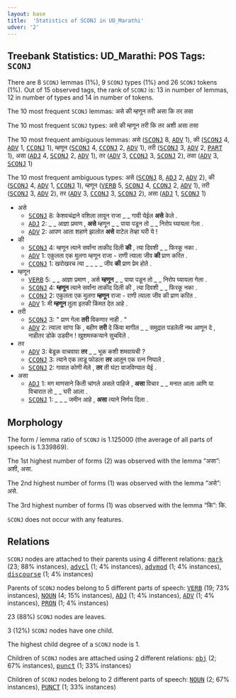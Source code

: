 ```yaml
---
layout: base
title:  'Statistics of SCONJ in UD_Marathi'
udver: '2'
---
```


## Treebank Statistics: UD_Marathi: POS Tags: `SCONJ`

There are 8 `SCONJ` lemmas (1%), 9 `SCONJ` types (1%) and 26 `SCONJ` tokens (1%).
Out of 15 observed tags, the rank of `SCONJ` is: 13 in number of lemmas, 12 in number of types and 14 in number of tokens.

The 10 most frequent `SCONJ` lemmas: असे की म्हणून तरी असा कि तर तसा

The 10 most frequent `SCONJ` types:  असे की म्हणून तरी कि तर अशी असा तसा

The 10 most frequent ambiguous lemmas: असे (<tt><a href="mr-pos-SCONJ.html">SCONJ</a></tt> 8, <tt><a href="mr-pos-ADV.html">ADV</a></tt> 1), की (<tt><a href="mr-pos-SCONJ.html">SCONJ</a></tt> 4, <tt><a href="mr-pos-ADV.html">ADV</a></tt> 1, <tt><a href="mr-pos-CCONJ.html">CCONJ</a></tt> 1), म्हणून (<tt><a href="mr-pos-SCONJ.html">SCONJ</a></tt> 4, <tt><a href="mr-pos-CCONJ.html">CCONJ</a></tt> 2, <tt><a href="mr-pos-ADV.html">ADV</a></tt> 1), तरी (<tt><a href="mr-pos-SCONJ.html">SCONJ</a></tt> 3, <tt><a href="mr-pos-ADV.html">ADV</a></tt> 2, <tt><a href="mr-pos-PART.html">PART</a></tt> 1), असा (<tt><a href="mr-pos-ADJ.html">ADJ</a></tt> 4, <tt><a href="mr-pos-SCONJ.html">SCONJ</a></tt> 2, <tt><a href="mr-pos-ADV.html">ADV</a></tt> 1), तर (<tt><a href="mr-pos-ADV.html">ADV</a></tt> 3, <tt><a href="mr-pos-CCONJ.html">CCONJ</a></tt> 3, <tt><a href="mr-pos-SCONJ.html">SCONJ</a></tt> 2), तसा (<tt><a href="mr-pos-ADV.html">ADV</a></tt> 3, <tt><a href="mr-pos-SCONJ.html">SCONJ</a></tt> 1)

The 10 most frequent ambiguous types:  असे (<tt><a href="mr-pos-SCONJ.html">SCONJ</a></tt> 8, <tt><a href="mr-pos-ADJ.html">ADJ</a></tt> 2, <tt><a href="mr-pos-ADV.html">ADV</a></tt> 2), की (<tt><a href="mr-pos-SCONJ.html">SCONJ</a></tt> 4, <tt><a href="mr-pos-ADV.html">ADV</a></tt> 1, <tt><a href="mr-pos-CCONJ.html">CCONJ</a></tt> 1), म्हणून (<tt><a href="mr-pos-VERB.html">VERB</a></tt> 5, <tt><a href="mr-pos-SCONJ.html">SCONJ</a></tt> 4, <tt><a href="mr-pos-CCONJ.html">CCONJ</a></tt> 2, <tt><a href="mr-pos-ADV.html">ADV</a></tt> 1), तरी (<tt><a href="mr-pos-SCONJ.html">SCONJ</a></tt> 3, <tt><a href="mr-pos-ADV.html">ADV</a></tt> 2), तर (<tt><a href="mr-pos-ADV.html">ADV</a></tt> 3, <tt><a href="mr-pos-CCONJ.html">CCONJ</a></tt> 3, <tt><a href="mr-pos-SCONJ.html">SCONJ</a></tt> 2), असा (<tt><a href="mr-pos-ADJ.html">ADJ</a></tt> 1, <tt><a href="mr-pos-SCONJ.html">SCONJ</a></tt> 1)


* असे
  * <tt><a href="mr-pos-SCONJ.html">SCONJ</a></tt> 8: केशवचंद्राने वशिला लावून राजा _ _ गावी येईल <b>असे</b> केले .
  * <tt><a href="mr-pos-ADJ.html">ADJ</a></tt> 2: _ _ आज्ञा प्रमाण , <b>असे</b> म्हणून _ _ पाया पडून तो _ _ निरोप घ्यायला गेला .
  * <tt><a href="mr-pos-ADV.html">ADV</a></tt> 2: आपण आता शहाणे झालोत <b>असे</b> वाटेल तेव्हा घरी ये !
* की
  * <tt><a href="mr-pos-SCONJ.html">SCONJ</a></tt> 4: म्हणून त्याने सर्वांना ताकीद दिली <b>की</b> , त्या दिवशी _ _ फिरकू नका .
  * <tt><a href="mr-pos-ADV.html">ADV</a></tt> 1: एकुलता एक मुलगा म्हणून राजा - राणी त्याला जीव <b>की</b> प्राण करित .
  * <tt><a href="mr-pos-CCONJ.html">CCONJ</a></tt> 1: खरोखरच त्या _ _ _ _ जीव <b>की</b> प्राण प्रेम होते .
* म्हणून
  * <tt><a href="mr-pos-VERB.html">VERB</a></tt> 5: _ _ आज्ञा प्रमाण , असे <b>म्हणून</b> _ _ पाया पडून तो _ _ निरोप घ्यायला गेला .
  * <tt><a href="mr-pos-SCONJ.html">SCONJ</a></tt> 4: <b>म्हणून</b> त्याने सर्वांना ताकीद दिली की , त्या दिवशी _ _ फिरकू नका .
  * <tt><a href="mr-pos-CCONJ.html">CCONJ</a></tt> 2: एकुलता एक मुलगा <b>म्हणून</b> राजा - राणी त्याला जीव की प्राण करित .
  * <tt><a href="mr-pos-ADV.html">ADV</a></tt> 1: मी <b>म्हणून</b> तुला इतकी किंमत देत आहे .
* तरी
  * <tt><a href="mr-pos-SCONJ.html">SCONJ</a></tt> 3: " प्राण गेला <b>तरी</b> विकणार नाही . "
  * <tt><a href="mr-pos-ADV.html">ADV</a></tt> 2: त्याला सांगा कि , बहीण <b>तरी</b> दे किंवा मागील _ _ समुद्रात पडलेली नथ आणून दे , नाहीतर डोके उडवीन ! खुशमस्कऱ्याने सुचविले .
* तर
  * <tt><a href="mr-pos-ADV.html">ADV</a></tt> 3: बेडूक वाचवावा <b>तर</b> _ _ भूक कशी शमवायची ?
  * <tt><a href="mr-pos-CCONJ.html">CCONJ</a></tt> 3: त्याने एक लाडू फोडला <b>तर</b> आतून एक रत्न निघाले .
  * <tt><a href="mr-pos-SCONJ.html">SCONJ</a></tt> 2: गावात कोणी मेले , <b>तर</b> ती घंटा वाजविण्यात येई .
* असा
  * <tt><a href="mr-pos-ADJ.html">ADJ</a></tt> 1: मग माणसाने किती चांगले असले पाहिजे , <b>असा</b> विचार _ _ मनात आला आणि या विचारात तो _ _ घरी आला .
  * <tt><a href="mr-pos-SCONJ.html">SCONJ</a></tt> 1: _ _ _ जमीन आहे , <b>असा</b> त्याने निर्णय दिला .

## Morphology

The form / lemma ratio of `SCONJ` is 1.125000 (the average of all parts of speech is 1.339869).

The 1st highest number of forms (2) was observed with the lemma “असा”: अशी, असा.

The 2nd highest number of forms (1) was observed with the lemma “असे”: असे.

The 3rd highest number of forms (1) was observed with the lemma “कि”: कि.

`SCONJ` does not occur with any features.


## Relations

`SCONJ` nodes are attached to their parents using 4 different relations: <tt><a href="mr-dep-mark.html">mark</a></tt> (23; 88% instances), <tt><a href="mr-dep-advcl.html">advcl</a></tt> (1; 4% instances), <tt><a href="mr-dep-advmod.html">advmod</a></tt> (1; 4% instances), <tt><a href="mr-dep-discourse.html">discourse</a></tt> (1; 4% instances)

Parents of `SCONJ` nodes belong to 5 different parts of speech: <tt><a href="mr-pos-VERB.html">VERB</a></tt> (19; 73% instances), <tt><a href="mr-pos-NOUN.html">NOUN</a></tt> (4; 15% instances), <tt><a href="mr-pos-ADJ.html">ADJ</a></tt> (1; 4% instances), <tt><a href="mr-pos-ADV.html">ADV</a></tt> (1; 4% instances), <tt><a href="mr-pos-PRON.html">PRON</a></tt> (1; 4% instances)

23 (88%) `SCONJ` nodes are leaves.

3 (12%) `SCONJ` nodes have one child.

The highest child degree of a `SCONJ` node is 1.

Children of `SCONJ` nodes are attached using 2 different relations: <tt><a href="mr-dep-obj.html">obj</a></tt> (2; 67% instances), <tt><a href="mr-dep-punct.html">punct</a></tt> (1; 33% instances)

Children of `SCONJ` nodes belong to 2 different parts of speech: <tt><a href="mr-pos-NOUN.html">NOUN</a></tt> (2; 67% instances), <tt><a href="mr-pos-PUNCT.html">PUNCT</a></tt> (1; 33% instances)

